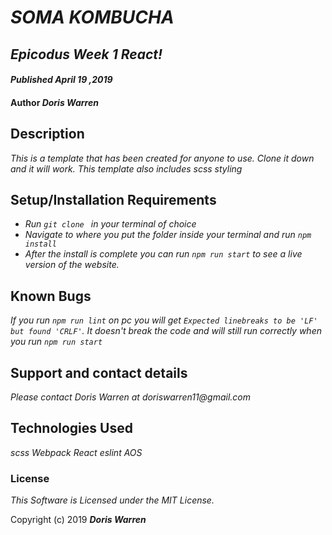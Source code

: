 # _SOMA KOMBUCHA_

## _Epicodus Week 1 React!_

#### _Published April 19 ,2019_

#### Author _**Doris Warren**_

## Description

_This is a template that has been created for anyone to use. Clone it down and it will work. This template also includes scss styling_

## Setup/Installation Requirements

* _Run `git clone ` in your terminal of choice_
* _Navigate to where you put the folder inside your terminal and run `npm install`_
* _After the install is complete you can run `npm run start` to see a live version of the website._


## Known Bugs

_If you run `npm run lint` on pc you will get `Expected linebreaks to be 'LF' but found 'CRLF'`. It doesn't break the code and will still run correctly when you run `npm run start`_

## Support and contact details

_Please contact Doris Warren at doriswarren11@gmail.com_

## Technologies Used

_scss_
_Webpack_
_React_
_eslint_
_AOS_

### License

*This Software is Licensed under the MIT License.*

Copyright (c) 2019 **_Doris Warren_**
